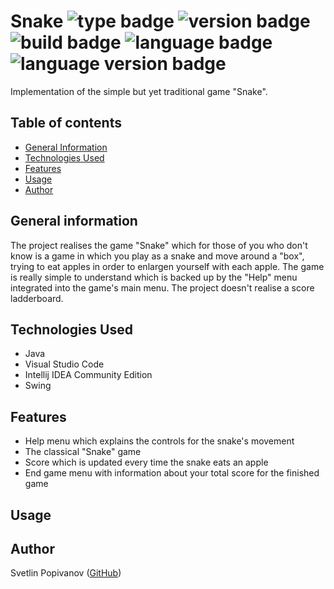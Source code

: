 # Snake ![type badge](https://img.shields.io/badge/type-own%20project-brightgreen) ![version badge](https://img.shields.io/badge/version-v1.0-blue) ![build badge](https://img.shields.io/badge/build-passing-success) ![language badge](https://img.shields.io/badge/language-Java-yellow) ![language version badge](https://img.shields.io/badge/language%20version-16-informational)

Implementation of the simple but yet traditional game "Snake".

## Table of contents

* [General Information](#general-information)
* [Technologies Used](#technologies-used)
* [Features](#features)
* [Usage](#usage)
* [Author](#author)

## General information

The project realises the game "Snake" which for those of you who don't know is a game in which you play as a snake and move around a "box", trying to eat apples in order to enlargen yourself with each apple. The game is really simple to understand which is backed up by the "Help" menu integrated into the game's main menu. The project doesn't realise a score ladderboard.

## Technologies Used

* Java
* Visual Studio Code
* Intellij IDEA Community Edition
* Swing

## Features

* Help menu which explains the controls for the snake's movement
* The classical "Snake" game
* Score which is updated every time the snake eats an apple
* End game menu with information about your total score for the finished game

## Usage



## Author

Svetlin Popivanov ([GitHub](https://github.com/Svetlin12))

